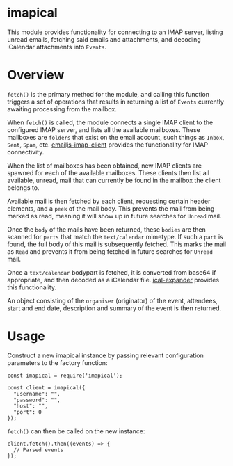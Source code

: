 imapical
====

This module provides functionality for connecting to an IMAP server, listing unread emails, fetching said emails and attachments, and decoding iCalendar attachments into `Events`.

# Overview

`fetch()` is the primary method for the module, and calling this function triggers a set of operations that results in returning a list of `Events` currently awaiting processing from the mailbox.

When `fetch()` is called, the module connects a single IMAP client to the configured IMAP server, and lists all the available mailboxes. These mailboxes are `folders` that exist on the email account, such things as `Inbox`, `Sent`, `Spam`, etc. [emailjs-imap-client](https://github.com/emailjs/emailjs-imap-client) provides the functionality for IMAP connectivity.

When the list of mailboxes has been obtained, new IMAP clients are spawned for each of the available mailboxes. These clients then list all available, unread, mail that can currently be found in the mailbox the client belongs to.

Available mail is then fetched by each client, requesting certain header elements, and a `peek` of the mail body. This prevents the mail from being marked as read, meaning it will show up in future searches for `Unread` mail.

Once the `body` of the mails have been returned, these `bodies` are then scanned for `parts` that match the `text/calendar` mimetype. If such a `part` is found, the full body of this mail is subsequently fetched. This marks the mail as `Read` and prevents it from being fetched in future searches for `Unread` mail.

Once a `text/calendar` bodypart is fetched, it is converted from base64 if appropriate, and then decoded as a iCalendar file. [ical-expander](https://github.com/mifi/ical-expander) provides this functionality.

An object consisting of the `organiser` (originator) of the event, attendees, start and end date, description and summary of the event is then returned.

<div style="page-break-after: always;"></div>

# Usage

Construct a new imapical instance by passing relevant configuration parameters to the factory function:

```
const imapical = require('imapical');

const client = imapical({
  "username": "",
  "password": "",
  "host": "",
  "port": 0
});
```

`fetch()` can then be called on the new instance:

```
client.fetch().then((events) => {
  // Parsed events
});
```
